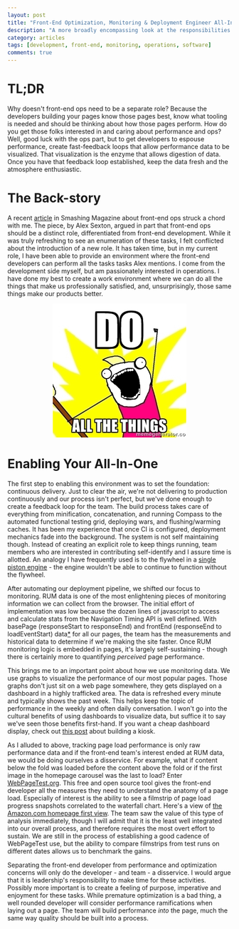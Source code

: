 ```yaml
---
layout: post
title: "Front-End Optimization, Monitoring & Deployment Engineer All-In-One"
description: "A more broadly encompassing look at the responsibilities of a front-end developer"
category: articles
tags: [development, front-end, monitoring, operations, software]
comments: true
---
```


# TL;DR
Why doesn't front-end ops need to be a separate role?  Because the developers building your pages know those pages best, know what tooling is needed and should be thinking about how those pages perform.  How do you get those folks interested in and caring about performance and ops?  Well, good luck with the ops part, but to get developers to espouse performance, create fast-feedback loops that allow performance data to be visualized.  That visualization is the enzyme that allows digestion of data.  Once you have that feedback loop established, keep the data fresh and the atmosphere enthusiastic.

# The Back-story
A recent [article](http://www.smashingmagazine.com/2013/06/11/front-end-ops/) in Smashing Magazine about front-end ops struck a chord with me.  The piece, by Alex Sexton, argued in part that front-end ops should be a distinct role, differentiated from front-end development.  While it was truly refreshing to see an enumeration of these tasks, I felt conflicted about the introduction of a new role.  It has taken time, but in my current role, I have been able to provide an environment where the front-end developers can perform all the tasks tasks Alex mentions.  I come from the development side myself, but am passionately interested in operations.  I have done my best to create a work environment where we can do all the things that make us professionally satisfied, and, unsurprisingly, those same things make our products better.

<p style="text-align:center;">
  <img src="/images/do-all-the-things.jpg" alt="Do All The Things">
</p>

# Enabling Your All-In-One
The first step to enabling this environment was to set the foundation: continuous delivery.  Just to clear the air, we're not delivering to production continuously and our process isn't perfect, but we've done enough to create a feedback loop for the team.  The build process takes care of everything from minification, concatenation, and running Compass to the automated functional testing grid, deploying wars, and flushing/warming caches.  It has been my experience that once CI is configured, deployment mechanics fade into the background.  The system is not self maintaining though.  Instead of creating an explicit role to keep things running, team members who are interested in contributing self-identify and I assure time is allotted.  An analogy I have frequently used is to the flywheel in a [single piston engine](http://en.wikipedia.org/wiki/Reciprocating_engine) - the engine wouldn't be able to continue to function without the flywheel.

After automating our deployment pipeline, we shifted our focus to monitoring.  RUM data is one of the most enlightening pieces of monitoring information we can collect from the browser.  The initial effort of implementation was low because the dozen lines of javascript to access and calculate stats from the Navigation Timing API is well defined.  With basePage (responseStart to responseEnd) and frontEnd (responseEnd to loadEventStart) data[&#42;](http://www.html5rocks.com/en/tutorials/webperformance/basics/#events) for all our pages, the team has the measurements and historical data to determine if we're making the site faster.  Once RUM monitoring logic is embedded in pages, it's largely self-sustaining - though there is certainly more to quantifying _perceived_ page performance.

This brings me to an important point about how we use monitoring data.  We use graphs to visualize the performance of our most popular pages.  Those graphs don't just sit on a web page somewhere, they gets displayed on a dashboard in a highly trafficked area.  The data is refreshed every minute and typically shows the past week.  This helps keep the topic of performance in the weekly and often daily conversation.  I won't go into the cultural benefits of using dashboards to visualize data, but suffice it to say we've seen those benefits first-hand.  If you want a cheap dashboard display, check out [this post](/articles/2013/05/31/pi-dashboard-kiosk.html) about building a kiosk.

As I alluded to above, tracking page load performance is only raw performance data and if the front-end team's interest ended at RUM data, we would be doing ourselves a disservice.  For example, what if content below the fold was loaded before the content above the fold or if the first image in the homepage carousel was the last to load?  Enter [WebPageTest.org](http://www.webpagetest.org/).  This free and open source tool gives the front-end developer all the measures they need to understand the anatomy of a page load.  Especially of interest is the ability to see a filmstrip of page load progress snapshots correlated to the waterfall chart.  Here's a view of [the Amazon.com homepage first view](http://www.webpagetest.org/video/compare.php?tests=130718_XF_16KT-r%3A2-c%3A0&thumbSize=200&ival=100&end=full).  The team saw the value of this type of analysis immediately, though I will admit that it is the least well integrated into our overall process, and therefore requires the most overt effort to sustain.  We are still in the process of establishing a good cadence of WebPageTest use, but the ability to compare filmstrips from test runs on different dates allows us to benchmark the gains.

Separating the front-end developer from performance and optimization concerns will only do the developer - and team - a disservice.  I would argue that it is leadership's responsibility to make time for these activities.  Possibly more important is to create a feeling of purpose, imperative and enjoyment for these tasks.  While premature optimization is a bad thing, a well rounded developer will consider performance ramifications when laying out a page.  The team will build performance _into_ the page, much the same way quality should be built into a process.
